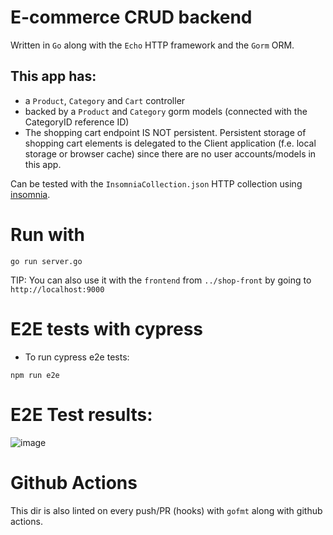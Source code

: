 # E-commerce CRUD backend

Written in `Go` along with the `Echo` HTTP framework and the `Gorm` ORM.

## This app has:

- a `Product`, `Category` and `Cart` controller
- backed by a `Product` and `Category` gorm models (connected with the CategoryID reference ID)
- The shopping cart endpoint IS NOT persistent. Persistent storage of shopping cart elements is delegated to the Client application (f.e. local storage or browser cache) since there are no user accounts/models in this app.

Can be tested with the `InsomniaCollection.json` HTTP collection using [insomnia](https://insomnia.rest/).

# Run with

```
go run server.go
```

TIP: You can also use it with the `frontend` from `../shop-front` by going to `http://localhost:9000`

# E2E tests with cypress
- To run cypress e2e tests:
```
npm run e2e
```
# E2E Test results:

![image](https://github.com/krzkro4122/uj-ebiznes/assets/75375838/c0368305-e7ff-4eaf-a63e-7d0834a615ba)

# Github Actions
This dir is also linted on every push/PR (hooks) with `gofmt` along with github actions.

